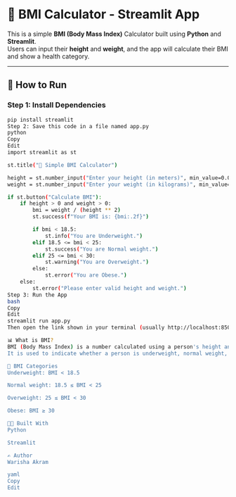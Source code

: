 # 💪 BMI Calculator - Streamlit App

This is a simple **BMI (Body Mass Index)** Calculator built using **Python** and **Streamlit**.  
Users can input their **height** and **weight**, and the app will calculate their BMI and show a health category.

---

## 🚀 How to Run

### Step 1: Install Dependencies

```bash
pip install streamlit
Step 2: Save this code in a file named app.py
python
Copy
Edit
import streamlit as st

st.title("💪 Simple BMI Calculator")

height = st.number_input("Enter your height (in meters)", min_value=0.0, format="%.2f")
weight = st.number_input("Enter your weight (in kilograms)", min_value=0.0, format="%.2f")

if st.button("Calculate BMI"):
    if height > 0 and weight > 0:
        bmi = weight / (height ** 2)
        st.success(f"Your BMI is: {bmi:.2f}")

        if bmi < 18.5:
            st.info("You are Underweight.")
        elif 18.5 <= bmi < 25:
            st.success("You are Normal weight.")
        elif 25 <= bmi < 30:
            st.warning("You are Overweight.")
        else:
            st.error("You are Obese.")
    else:
        st.error("Please enter valid height and weight.")
Step 3: Run the App
bash
Copy
Edit
streamlit run app.py
Then open the link shown in your terminal (usually http://localhost:8501) to use the app.

📊 What is BMI?
BMI (Body Mass Index) is a number calculated using a person's height and weight.
It is used to indicate whether a person is underweight, normal weight, overweight, or obese.

📌 BMI Categories
Underweight: BMI < 18.5

Normal weight: 18.5 ≤ BMI < 25

Overweight: 25 ≤ BMI < 30

Obese: BMI ≥ 30

👩‍💻 Built With
Python

Streamlit

✍️ Author
Warisha Akram

yaml
Copy
Edit
